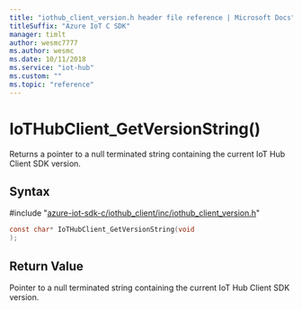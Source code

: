 ```yaml
---                             
title: "iothub_client_version.h header file reference | Microsoft Docs" 
titleSuffix: "Azure IoT C SDK"            
manager: timlt                 
author: wesmc7777              
ms.author: wesmc               
ms.date: 10/11/2018                    
ms.service: "iot-hub"             
ms.custom: ""                
ms.topic: "reference"        
---                            
```


# IoTHubClient_GetVersionString()

Returns a pointer to a null terminated string containing the current IoT Hub Client SDK version.

## Syntax

\#include "[azure-iot-sdk-c/iothub_client/inc/iothub_client_version.h](../iothub-client-version-h.md)"  
```C
const char* IoTHubClient_GetVersionString(void
);
```

## Return Value
Pointer to a null terminated string containing the current IoT Hub Client SDK version.

